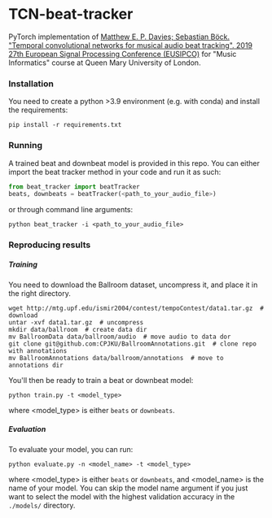 # TCN-beat-tracker
PyTorch implementation of [Matthew E. P. Davies; Sebastian Böck. "Temporal convolutional networks for musical audio beat tracking". 2019 27th European Signal Processing Conference (EUSIPCO)](https://ieeexplore.ieee.org/document/8902578) for "Music Informatics" course at Queen Mary University of London.

### Installation
You need to create a python >3.9 environment (e.g. with conda) and install the requirements:
```
pip install -r requirements.txt
```

### Running
A trained beat and downbeat model is provided in this repo. You can either import the beat tracker method in your code and run it as such:
```python
from beat_tracker import beatTracker
beats, downbeats = beatTracker(<path_to_your_audio_file>)
```
or through command line arguments:
```shell
python beat_tracker -i <path_to_your_audio_file>
```

### Reproducing results

##### Training
You need to download the Ballroom dataset, uncompress it, and place it in the right directory.
```shell
wget http://mtg.upf.edu/ismir2004/contest/tempoContest/data1.tar.gz  # download
untar -xvf data1.tar.gz  # uncompress
mkdir data/ballroom  # create data dir
mv BallroomData data/ballroom/audio  # move audio to data dor
git clone git@github.com:CPJKU/BallroomAnnotations.git  # clone repo with annotations
mv BallroomAnnotations data/ballroom/annotations  # move to annotations dir
```
You'll then be ready to train a beat or downbeat model:
```shell
python train.py -t <model_type>
```
where <model_type> is either `beats` or `downbeats`.

##### Evaluation
To evaluate your model, you can run:
```shell
python evaluate.py -n <model_name> -t <model_type>
```
where <model_type> is either `beats` or `downbeats`, and <model_name> is the name of your model. You can skip the model name argument if you just want to select the model with the highest validation accuracy in the `./models/` directory.